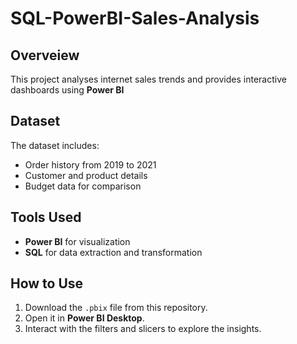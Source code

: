 # SQL-PowerBI-Sales-Analysis
## Overveiew
This project analyses internet sales trends and provides interactive dashboards using **Power BI**

## Dataset
The dataset includes:
- Order history from 2019 to 2021
- Customer and product details
- Budget data for comparison

## Tools Used
- **Power BI** for visualization
- **SQL** for data extraction and transformation

## How to Use
1. Download the `.pbix` file from this repository.
2. Open it in **Power BI Desktop**.
3. Interact with the filters and slicers to explore the insights.
